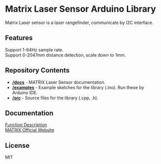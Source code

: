 # Matrix Laser Sensor Arduino Library
Matrix Laser sensor is a laser rangefinder, 
communicate by I2C interface.
## Features
Support 1-64Hz sample rate. <br>
Support 0-2047mm distance detection, scale down to 1mm.
## Repository Contents
* [**/docs**](./docs) - MATRIX Laser Sensor documentation.
* [**/examples**](./examples) - Example sketches for the library (.ino). Run these by Arduino IDE.
* [**/src**](./src) - Source files for the library (.cpp, .h).

## Documentation
[Function Description](https://matrix-robotics.github.io/MatrixLaserSensor/) <br>
[MATRIX Official Website](https://matrixrobotics.com/)
## License
MIT
